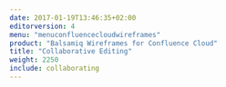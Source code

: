 ```yaml
---
date: 2017-01-19T13:46:35+02:00
editorversion: 4
menu: "menuconfluencecloudwireframes"
product: "Balsamiq Wireframes for Confluence Cloud"
title: "Collaborative Editing"
weight: 2250
include: collaborating
---
```

